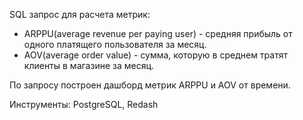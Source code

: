 SQL запрос для расчета метрик:
- ARPPU(average revenue per paying user) - средняя прибыль от одного платящего пользователя за месяц.
- AOV(average order value) - сумма, которую в среднем тратят клиенты в магазине за месяц.

По запросу построен дашборд метрик ARPPU и AOV от времени.

Инструменты: PostgreSQL, Redash